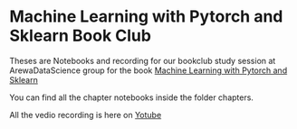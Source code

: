# Machine Learning with Pytorch and Sklearn Book Club

Theses are Notebooks and recording for our bookclub study session at ArewaDataScience group for the book [Machine Learning with Pytorch and Sklearn](http://https://www.amazon.com/Machine-Learning-PyTorch-Scikit-Learn-learning-ebook/dp/B09NW48MR1) 


You can find all the chapter notebooks inside the folder chapters. 

All the vedio recording is here on [Yotube](https://www.youtube.com/watch?v=RgQSa1PRu00&list=PLr3-oFRsHRaZwmVUPMvnDUZV-j2zaK5zU&index=1)
